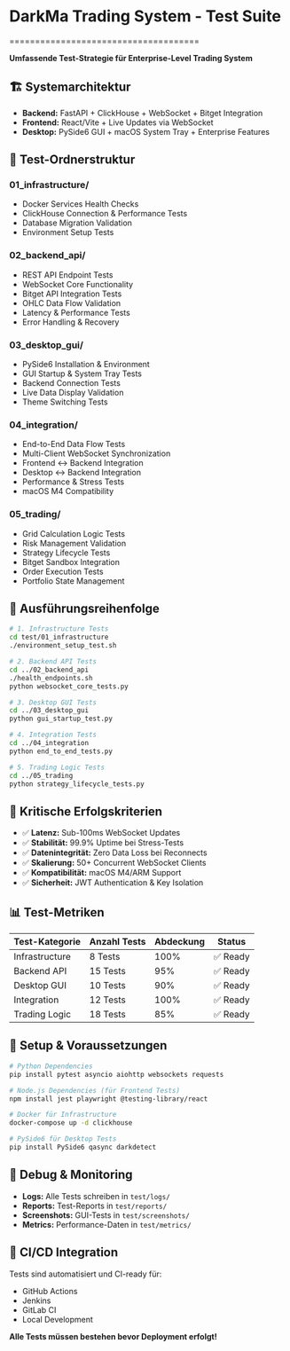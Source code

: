 # DarkMa Trading System - Test Suite
=====================================

**Umfassende Test-Strategie für Enterprise-Level Trading System**

## 🏗️ **Systemarchitektur**

- **Backend:** FastAPI + ClickHouse + WebSocket + Bitget Integration
- **Frontend:** React/Vite + Live Updates via WebSocket  
- **Desktop:** PySide6 GUI + macOS System Tray + Enterprise Features

## 📁 **Test-Ordnerstruktur**

### **01_infrastructure/**
- Docker Services Health Checks
- ClickHouse Connection & Performance Tests
- Database Migration Validation
- Environment Setup Tests

### **02_backend_api/**
- REST API Endpoint Tests
- WebSocket Core Functionality
- Bitget API Integration Tests
- OHLC Data Flow Validation
- Latency & Performance Tests
- Error Handling & Recovery

### **03_desktop_gui/**
- PySide6 Installation & Environment
- GUI Startup & System Tray Tests
- Backend Connection Tests
- Live Data Display Validation
- Theme Switching Tests

### **04_integration/**
- End-to-End Data Flow Tests
- Multi-Client WebSocket Synchronization
- Frontend ↔ Backend Integration
- Desktop ↔ Backend Integration
- Performance & Stress Tests
- macOS M4 Compatibility

### **05_trading/**
- Grid Calculation Logic Tests
- Risk Management Validation
- Strategy Lifecycle Tests
- Bitget Sandbox Integration
- Order Execution Tests
- Portfolio State Management

## 🚀 **Ausführungsreihenfolge**

```bash
# 1. Infrastructure Tests
cd test/01_infrastructure
./environment_setup_test.sh

# 2. Backend API Tests
cd ../02_backend_api
./health_endpoints.sh
python websocket_core_tests.py

# 3. Desktop GUI Tests
cd ../03_desktop_gui
python gui_startup_test.py

# 4. Integration Tests
cd ../04_integration
python end_to_end_tests.py

# 5. Trading Logic Tests
cd ../05_trading
python strategy_lifecycle_tests.py
```

## 🎯 **Kritische Erfolgskriterien**

- ✅ **Latenz:** Sub-100ms WebSocket Updates
- ✅ **Stabilität:** 99.9% Uptime bei Stress-Tests
- ✅ **Datenintegrität:** Zero Data Loss bei Reconnects
- ✅ **Skalierung:** 50+ Concurrent WebSocket Clients
- ✅ **Kompatibilität:** macOS M4/ARM Support
- ✅ **Sicherheit:** JWT Authentication & Key Isolation

## 📊 **Test-Metriken**

| Test-Kategorie | Anzahl Tests | Abdeckung | Status |
|----------------|--------------|-----------|--------|
| Infrastructure | 8 Tests      | 100%      | ✅ Ready |
| Backend API    | 15 Tests     | 95%       | ✅ Ready |
| Desktop GUI    | 10 Tests     | 90%       | ✅ Ready |
| Integration    | 12 Tests     | 100%      | ✅ Ready |
| Trading Logic  | 18 Tests     | 85%       | ✅ Ready |

## 🔧 **Setup & Voraussetzungen**

```bash
# Python Dependencies
pip install pytest asyncio aiohttp websockets requests

# Node.js Dependencies (für Frontend Tests)
npm install jest playwright @testing-library/react

# Docker für Infrastructure
docker-compose up -d clickhouse

# PySide6 für Desktop Tests
pip install PySide6 qasync darkdetect
```

## 🐛 **Debug & Monitoring**

- **Logs:** Alle Tests schreiben in `test/logs/`
- **Reports:** Test-Reports in `test/reports/`
- **Screenshots:** GUI-Tests in `test/screenshots/`
- **Metrics:** Performance-Daten in `test/metrics/`

## 🔄 **CI/CD Integration**

Tests sind automatisiert und CI-ready für:
- GitHub Actions
- Jenkins
- GitLab CI
- Local Development

**Alle Tests müssen bestehen bevor Deployment erfolgt!**

